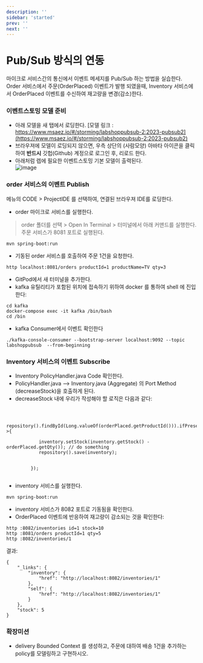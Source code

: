 ```yaml
---
description: ''
sidebar: 'started'
prev: ''
next: ''
---
```


# Pub/Sub 방식의 연동 

마이크로 서비스간의 통신에서 이벤트 메세지를 Pub/Sub 하는 방법을 실습한다.  
Order 서비스에서 주문(OrderPlaced) 이벤트가 발행 되였을때, Inventory 서비스에서 OrderPlaced 이벤트를 수신하여 재고량을 변경(감소)한다.  

### 이벤트스토밍 모델 준비

- 아래 모델을 새 탭에서 로딩한다.
[모델 링크 : https://www.msaez.io/#/storming/labshoppubsub-2:2023-pubsub2](https://www.msaez.io/#/storming/labshoppubsub-2:2023-pubsub2)
- 브라우져에 모델이 로딩되지 않으면, 우측 상단의 (사람모양) 아바타 아이콘을 클릭하여 **반드시** 깃헙(Github) 계정으로 로그인 후, 리로드 한다.
- 아래처럼 렙에 필요한 이벤트스토밍 기본 모델이 출력된다.   
![image](https://github.com/acmexii/demo/assets/35618409/39ccf71e-3977-4093-9bae-7c2a1254d710)


### order 서비스의 이벤트 Publish

메뉴의 CODE > ProjectIDE 를 선택하여, 연결된 브라우져 IDE를 로딩한다.

- order 마이크로 서비스를 실행한다.
> order 폴더를 선택 > Open In Terminal > 터미널에서 아래 커맨드를 실행한다.
> 주문 서비스가 8081 포트로 실행된다.
```
mvn spring-boot:run
```

- 기동된 order 서비스를 호출하여 주문 1건을 요청한다.
 ```
http localhost:8081/orders productId=1 productName=TV qty=3
```
- GitPod에서 새 터미널을 추가한다.
- kafka 유틸리티가 포함된 위치에 접속하기 위하여 docker 를 통하여 shell 에 진입한다:
```
cd kafka
docker-compose exec -it kafka /bin/bash
cd /bin
```

- kafka Consumer에서 이벤트 확인한다
``` 
./kafka-console-consumer --bootstrap-server localhost:9092 --topic labshoppubsub  --from-beginning
```


### Inventory 서비스의 이벤트 Subscribe
- Inventory PolicyHandler.java Code 확인한다.
- PolicyHandler.java --> Inventory.java (Aggregate) 의 Port Method (decreaseStock)을 호출하게 된다.
- decreaseStock 내에 우리가 작성해야 할 로직은 다음과 같다:

```
        
               
        repository().findById(Long.valueOf(orderPlaced.getProductId())).ifPresent(inventory->{
            
            inventory.setStock(inventory.getStock() - orderPlaced.getQty()); // do something
            repository().save(inventory);


         });
      
```

- inventory 서비스를 실행한다.
```
mvn spring-boot:run
```
- inventory 서비스가 8082 포트로 기동됨을 확인한다.
- OrderPlaced 이벤트에 반응하여 재고량이 감소되는 것을 확인한다:

```
http :8082/inventories id=1 stock=10
http :8081/orders productId=1 qty=5
http :8082/inventories/1
```
결과:
```
{
    "_links": {
        "inventory": {
            "href": "http://localhost:8082/inventories/1"
        },
        "self": {
            "href": "http://localhost:8082/inventories/1"
        }
    },
    "stock": 5
}
```


### 확장미션
- delivery Bounded Context 를 생성하고, 주문에 대하여 배송 1건을 추가하는 policy를 모델링하고 구현하시오.